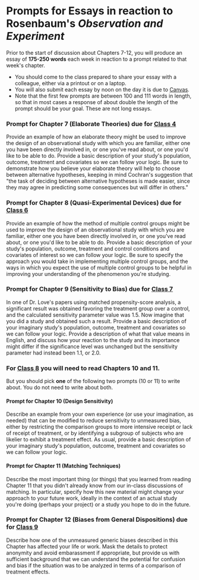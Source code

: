 # Prompts for Essays in reaction to Rosenbaum's *Observation and Experiment*

Prior to the start of discussion about Chapters 7-12, you will produce an essay of **175-250 words** each week in reaction to a prompt related to that week's chapter.

- You should come to the class prepared to share your essay with a colleague, either via a printout or on a laptop. 
- You will also submit each essay by noon on the day it is due to [Canvas](https://canvas.case.edu).
- Note that the first few prompts are between 100 and 111 words in length, so that in most cases a response of about double the length of the prompt should be your goal. These are not long essays.

### Prompt for Chapter 7 (Elaborate Theories) due for [Class 4](https://github.com/THOMASELOVE/2019-500/blob/master/SCHEDULE.md)

Provide an example of how an elaborate theory might be used to improve the design of an observational study with which you are familiar, either one you have been directly involved in, or one you've read about, or one you'd like to be able to do. Provide a basic description of your study's population, outcome, treatment and covariates so we can follow your logic. Be sure to demonstrate how you believe your elaborate theory will help to choose between alternative hypotheses, keeping in mind Cochran's suggestion that "the task of deciding between alternative hypotheses is made easier, since they may agree in predicting some consequences but will differ in others."

### Prompt for Chapter 8 (Quasi-Experimental Devices) due for [Class 6](https://github.com/THOMASELOVE/2019-500/blob/master/SCHEDULE.md)

Provide an example of how the method of multiple control groups might be used to improve the design of an observational study with which you are familiar, either one you have been directly involved in, or one you've read about, or one you'd like to be able to do. Provide a basic description of your study's population, outcome, treatment and control conditions and covariates of interest so we can follow your logic. Be sure to specify the approach you would take in implementing multiple control groups, and the ways in which you expect the use of multiple control groups to be helpful in improving your understanding of the phenomenon you're studying. 

### Prompt for Chapter 9 (Sensitivity to Bias) due for [Class 7](https://github.com/THOMASELOVE/2019-500/blob/master/SCHEDULE.md)

In one of Dr. Love's papers using matched propensity-score analysis, a significant result was obtained favoring the treatment group over a control, and the calculated sensitivity parameter value was 1.5. Now imagine that you did a study and obtained such a result. Provide a basic description of your imaginary study's population, outcome, treatment and covariates so we can follow your logic. Provide a description of what that value means in English, and discuss how your reaction to the study and its importance might differ if the significance level was unchanged but the sensitivity parameter had instead been 1.1, or 2.0.

### For [Class 8](https://github.com/THOMASELOVE/2019-500/blob/master/SCHEDULE.md) you will need to read Chapters 10 and 11.

But you should pick **one** of the following two prompts (10 or 11) to write about. You do not need to write about both.

#### Prompt for Chapter 10 (Design Sensitivity)

Describe an example from your own experience (or use your imagination, as needed) that can be modified to reduce sensitivity to unmeasured bias, either by restricting the comparison groups to more intensive receipt or lack of receipt of treatment, or by identifying a subgroup of subjects who are likelier to exhibit a treatment effect. As usual, provide a basic description of your imaginary study's population, outcome, treatment and covariates so we can follow your logic.

#### Prompt for Chapter 11 (Matching Techniques)

Describe the most important thing (or things) that you learned from reading Chapter 11 that you didn't already know from our in-class discussions of matching. In particular, specify how this new material might change your approach to your future work, ideally in the context of an actual study you're doing (perhaps your project) or a study you hope to do in the future.

### Prompt for Chapter 12 (Biases from General Dispositions) due for [Class 9](https://github.com/THOMASELOVE/2019-500/blob/master/SCHEDULE.md)

Describe how one of the unmeasured generic biases described in this Chapter has affected your life or work. Mask the details to protect anonymity and avoid embarassment if appropriate, but provide us with sufficient background that we can understand the potential for confusion and bias if the situation was to be analyzed in terms of a comparison of treatment effects.

